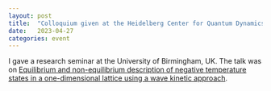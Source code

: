 ```yaml
---
layout: post
title:  "Colloquium given at the Heidelberg Center for Quantum Dynamics (Heidelberg, Germany)"
date:   2023-04-27
categories: event
---
```


I gave a research seminar at the University of Birmingham, UK. The talk was on [Equilibrium and non-equilibrium description of negative temperature states in a one-dimensional lattice using a wave kinetic approach](/research/assets/slides/230427_Birmingham.pdf).

